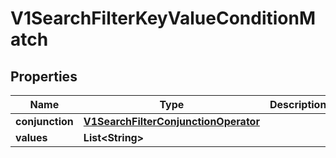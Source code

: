 # V1SearchFilterKeyValueConditionMatch

## Properties
Name | Type | Description | Notes
------------ | ------------- | ------------- | -------------
**conjunction** | [**V1SearchFilterConjunctionOperator**](V1SearchFilterConjunctionOperator.md) |  |  [optional]
**values** | **List&lt;String&gt;** |  |  [optional]
